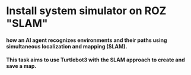# Install system simulator on ROZ "SLAM"
#### how an AI agent recognizes environments and their paths using simultaneous localization and mapping (SLAM).<br>
#### This task aims to use Turtlebot3 with the SLAM approach to create and save a map.<br><br>
